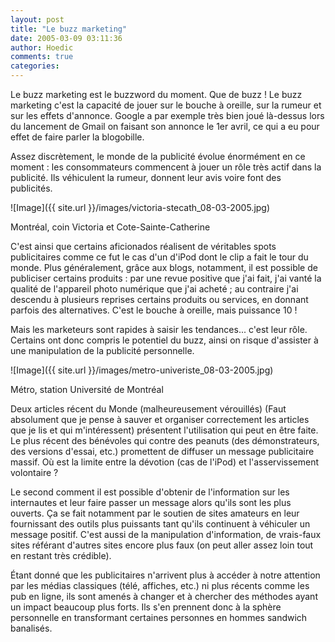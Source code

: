 ```yaml
---
layout: post
title: "Le buzz marketing"
date: 2005-03-09 03:11:36
author: Hoedic
comments: true
categories: 
---
```



Le buzz marketing est le buzzword du moment. Que de buzz ! Le buzz marketing c'est la capacité de jouer sur le bouche à oreille, sur la rumeur et sur les effets d'annonce. Google a par exemple très bien joué là-dessus lors du lancement de Gmail on faisant son annonce le 1er avril, ce qui a eu pour effet de faire parler la blogobille.

Assez discrètement, le monde de la publicité évolue énormément en ce moment : les consommateurs commencent à jouer un rôle très actif dans la publicité. Ils véhiculent la rumeur, donnent leur avis voire font des publicités.

![Image]({{ site.url }}/images/victoria-stecath_08-03-2005.jpg)
<div class="photoattrib">Montréal, coin Victoria et Cote-Sainte-Catherine</div>



C'est ainsi que certains aficionados réalisent de véritables spots publicitaires comme ce fut le cas d'un  d'iPod dont le clip a fait le tour du monde. Plus généralement, grâce aux blogs, notamment, il est possible de publiciser certains produits : par une revue positive que j'ai fait, j'ai vanté la qualité de l'appareil photo numérique que j'ai acheté ; au contraire j'ai descendu à plusieurs reprises certains produits ou services, en donnant parfois des alternatives. C'est le bouche à oreille, mais puissance 10 !

Mais les marketeurs sont rapides à saisir les tendances... c'est leur rôle. Certains ont donc compris le potentiel du buzz, ainsi on risque d'assister à une manipulation de la publicité personnelle.

![Image]({{ site.url }}/images/metro-univeriste_08-03-2005.jpg)
<div class="photoattrib">Métro, station Université de Montréal</div>



Deux articles récent du Monde (malheureusement vérouillés) (Faut absolument que je pense à sauver et organiser correctement les articles que je lis et qui m'intéressent) présentent l'utilisation qui peut en être faite. Le plus récent  des bénévoles qui contre des peanuts (des démonstrateurs, des versions d'essai, etc.) promettent de diffuser un message publicitaire massif. Où est la limite entre la dévotion (cas de l'iPod) et l'asservissement volontaire ?

Le second  comment il est possible d'obtenir de l'information sur les internautes et leur faire passer un message alors qu'ils sont les plus ouverts. Ça se fait notamment par le soutien de sites amateurs en leur fournissant des outils plus puissants tant qu'ils continuent à véhiculer un message positif. C'est aussi de la manipulation d'information, de vrais-faux sites référant d'autres sites encore plus faux (on peut aller assez loin tout en restant très crédible).

Étant donné que les publicitaires n'arrivent plus à accéder à notre attention par les médias classiques (télé, affiches, etc.) ni plus récents comme les pub en ligne, ils sont amenés à changer et à chercher des méthodes ayant un impact beaucoup plus forts. Ils s'en prennent donc à la sphère personnelle en transformant certaines personnes en hommes sandwich banalisés.
